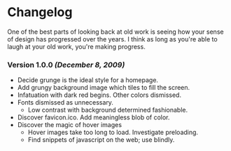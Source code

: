 # Changelog

One of the best parts of looking back at old work is seeing how your
sense of design has progressed over the years. I think as long as
you're able to laugh at your old work, you're making progress.

### Version 1.0.0 _(December 8, 2009)_

* Decide grunge is the ideal style for a homepage.
* Add grungy background image which tiles to fill the screen.
* Infatuation with dark red begins. Other colors dismissed.
* Fonts dismissed as unnecessary.
  * Low contrast with background determined fashionable.
* Discover favicon.ico. Add meaningless blob of color.
* Discover the magic of hover images
  * Hover images take too long to load. Investigate preloading.
  * Find snippets of javascript on the web; use blindly.

